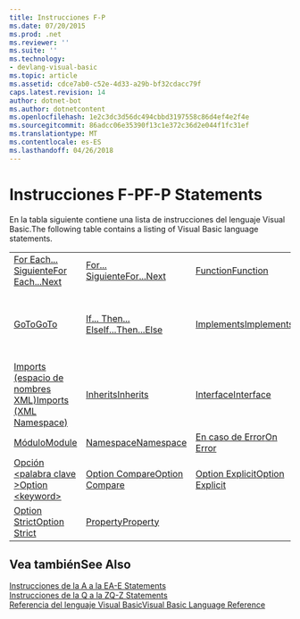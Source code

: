 ```yaml
---
title: Instrucciones F-P
ms.date: 07/20/2015
ms.prod: .net
ms.reviewer: ''
ms.suite: ''
ms.technology:
- devlang-visual-basic
ms.topic: article
ms.assetid: cdce7ab0-c52e-4d33-a29b-bf32cdacc79f
caps.latest.revision: 14
author: dotnet-bot
ms.author: dotnetcontent
ms.openlocfilehash: 1e2c3dc3d56dc494cbbd3197558c86d4ef4e2f4e
ms.sourcegitcommit: 86adcc06e35390f13c1e372c36d2e044f1fc31ef
ms.translationtype: MT
ms.contentlocale: es-ES
ms.lasthandoff: 04/26/2018
---
```

# <a name="f-p-statements"></a><span data-ttu-id="b7b4c-102">Instrucciones F-P</span><span class="sxs-lookup"><span data-stu-id="b7b4c-102">F-P Statements</span></span>
<span data-ttu-id="b7b4c-103">En la tabla siguiente contiene una lista de instrucciones del lenguaje Visual Basic.</span><span class="sxs-lookup"><span data-stu-id="b7b4c-103">The following table contains a listing of Visual Basic language statements.</span></span>  
  
|||||  
|---|---|---|---|  
|[<span data-ttu-id="b7b4c-104">For Each... Siguiente</span><span class="sxs-lookup"><span data-stu-id="b7b4c-104">For Each...Next</span></span>](../../../visual-basic/language-reference/statements/for-each-next-statement.md)|[<span data-ttu-id="b7b4c-105">For... Siguiente</span><span class="sxs-lookup"><span data-stu-id="b7b4c-105">For...Next</span></span>](../../../visual-basic/language-reference/statements/for-next-statement.md)|[<span data-ttu-id="b7b4c-106">Function</span><span class="sxs-lookup"><span data-stu-id="b7b4c-106">Function</span></span>](../../../visual-basic/language-reference/statements/function-statement.md)|[<span data-ttu-id="b7b4c-107">Get</span><span class="sxs-lookup"><span data-stu-id="b7b4c-107">Get</span></span>](../../../visual-basic/language-reference/statements/get-statement.md)|  
|[<span data-ttu-id="b7b4c-108">GoTo</span><span class="sxs-lookup"><span data-stu-id="b7b4c-108">GoTo</span></span>](../../../visual-basic/language-reference/statements/goto-statement.md)|[<span data-ttu-id="b7b4c-109">If... Then... Else</span><span class="sxs-lookup"><span data-stu-id="b7b4c-109">If...Then...Else</span></span>](../../../visual-basic/language-reference/statements/if-then-else-statement.md)|[<span data-ttu-id="b7b4c-110">Implements</span><span class="sxs-lookup"><span data-stu-id="b7b4c-110">Implements</span></span>](../../../visual-basic/language-reference/statements/implements-statement.md)|[<span data-ttu-id="b7b4c-111">Imports (espacio de nombres y tipo .NET)</span><span class="sxs-lookup"><span data-stu-id="b7b4c-111">Imports (.NET Namespace and Type)</span></span>](../../../visual-basic/language-reference/statements/imports-statement-net-namespace-and-type.md)|  
|[<span data-ttu-id="b7b4c-112">Imports (espacio de nombres XML)</span><span class="sxs-lookup"><span data-stu-id="b7b4c-112">Imports (XML Namespace)</span></span>](../../../visual-basic/language-reference/statements/imports-statement-xml-namespace.md)|[<span data-ttu-id="b7b4c-113">Inherits</span><span class="sxs-lookup"><span data-stu-id="b7b4c-113">Inherits</span></span>](../../../visual-basic/language-reference/statements/inherits-statement.md)|[<span data-ttu-id="b7b4c-114">Interface</span><span class="sxs-lookup"><span data-stu-id="b7b4c-114">Interface</span></span>](../../../visual-basic/language-reference/statements/interface-statement.md)|[<span data-ttu-id="b7b4c-115">Mid</span><span class="sxs-lookup"><span data-stu-id="b7b4c-115">Mid</span></span>](../../../visual-basic/language-reference/statements/mid-statement.md)|  
|[<span data-ttu-id="b7b4c-116">Módulo</span><span class="sxs-lookup"><span data-stu-id="b7b4c-116">Module</span></span>](../../../visual-basic/language-reference/statements/module-statement.md)|[<span data-ttu-id="b7b4c-117">Namespace</span><span class="sxs-lookup"><span data-stu-id="b7b4c-117">Namespace</span></span>](../../../visual-basic/language-reference/statements/namespace-statement.md)|[<span data-ttu-id="b7b4c-118">En caso de Error</span><span class="sxs-lookup"><span data-stu-id="b7b4c-118">On Error</span></span>](../../../visual-basic/language-reference/statements/on-error-statement.md)|[<span data-ttu-id="b7b4c-119">Operator</span><span class="sxs-lookup"><span data-stu-id="b7b4c-119">Operator</span></span>](../../../visual-basic/language-reference/statements/operator-statement.md)|  
|[<span data-ttu-id="b7b4c-120">Opción \<palabra clave ></span><span class="sxs-lookup"><span data-stu-id="b7b4c-120">Option \<keyword></span></span>](../../../visual-basic/language-reference/statements/option-keyword-statement.md)|[<span data-ttu-id="b7b4c-121">Option Compare</span><span class="sxs-lookup"><span data-stu-id="b7b4c-121">Option Compare</span></span>](../../../visual-basic/language-reference/statements/option-compare-statement.md)|[<span data-ttu-id="b7b4c-122">Option Explicit</span><span class="sxs-lookup"><span data-stu-id="b7b4c-122">Option Explicit</span></span>](../../../visual-basic/language-reference/statements/option-explicit-statement.md)|[<span data-ttu-id="b7b4c-123">Option Infer</span><span class="sxs-lookup"><span data-stu-id="b7b4c-123">Option Infer</span></span>](../../../visual-basic/language-reference/statements/option-infer-statement.md)|  
|[<span data-ttu-id="b7b4c-124">Option Strict</span><span class="sxs-lookup"><span data-stu-id="b7b4c-124">Option Strict</span></span>](../../../visual-basic/language-reference/statements/option-strict-statement.md)|[<span data-ttu-id="b7b4c-125">Property</span><span class="sxs-lookup"><span data-stu-id="b7b4c-125">Property</span></span>](../../../visual-basic/language-reference/statements/property-statement.md)|||  
  
## <a name="see-also"></a><span data-ttu-id="b7b4c-126">Vea también</span><span class="sxs-lookup"><span data-stu-id="b7b4c-126">See Also</span></span>  
 [<span data-ttu-id="b7b4c-127">Instrucciones de la A a la E</span><span class="sxs-lookup"><span data-stu-id="b7b4c-127">A-E Statements</span></span>](../../../visual-basic/language-reference/statements/a-e-statements.md)  
 [<span data-ttu-id="b7b4c-128">Instrucciones de la Q a la Z</span><span class="sxs-lookup"><span data-stu-id="b7b4c-128">Q-Z Statements</span></span>](../../../visual-basic/language-reference/statements/q-z-statements.md)  
 [<span data-ttu-id="b7b4c-129">Referencia del lenguaje Visual Basic</span><span class="sxs-lookup"><span data-stu-id="b7b4c-129">Visual Basic Language Reference</span></span>](../../../visual-basic/language-reference/index.md)
